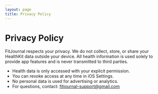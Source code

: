 ```yaml
---
layout: page
title: Privacy Policy
---
```


# Privacy Policy

FitJournal respects your privacy. We do not collect, store, or share your HealthKit data outside your device. All health information is used solely to provide app features and is never transmitted to third parties.

- Health data is only accessed with your explicit permission.
- You can revoke access at any time in iOS Settings.
- No personal data is used for advertising or analytics.
- For questions, contact: [fitjournal-support@gmail.com](mailto:fitjournal-support@gmail.com)
